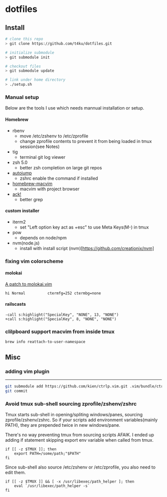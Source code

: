 dotfiles
=======

Install
-------

```bash
# clone this repo
> git clone https://github.com/t4ku/dotfiles.git

# initialize submodule
> git submodule init

# checkout files
> git submodule update

# link under home directory
> ./setup.sh
```

### Manual setup

Below are the tools I use which needs mannual installation or setup.

#### Homebrew

* rbenv
  * move /etc/zshenv to /etc/zprofile
  * change zprofile contents to prevent it from being loaded in tmux session(see Notes)
* tig
  * terminal git log viewer
* zsh 5.0
  * better zsh completion on large git repos
* [autojump](https://github.com/joelthelion/autojump/)
  * zshrc enable the command if installed
* [homebrew-macvim](https://github.com/ryuk/homebrew-macvim)
  * macvim with project browser
* [ack!](http://betterthangrep.com/)
  * better grep

#### custom installer

* iterm2
  * set "Left option key act as +esc" to use Meta Keys(M-) in tmux
* pow
  * depends on node/npm
* nvm(node.js)
  * install with install script (nvm)[https://github.com/creationix/nvm]

### fixing vim colorscheme

#### molokai

[A patch to molokai.vim](https://gist.github.com/3351367)

```
hi Normal          ctermfg=252 ctermbg=none
```

#### railscasts

```
-call s:highlight("SpecialKey", "NONE", 13, "NONE")
+call s:highlight("SpecialKey", 8, "NONE", "NONE")
```

### clilpboard support macvim from inside tmux

```
brew info reattach-to-user-namespace
```

Misc
---------

### adding vim plugin
----

```bash
git submodule add https://github.com/kien/ctrlp.vim.git .vim/bundle/ctrlp.vim
git commit
```

### Avoid tmux sub-shell sourcing zprofile/zshenv/zshrc

Tmux starts sub-shell in opening/spliting windows/panes, sourcing zprofile/zshenv/zshrc.
So if your scripts add environment variables(mainly PATH), they are prepended twice in 
new windows/pane.

There's no way preventing tmux from sourcing scripts AFAIK.
I ended up adding if statement skipping export env variable 
when called from tmux.

```
if [[ -z $TMUX ]]; then
    export PATH=/some/path;"$PATH"
fi
```
Since sub-shell also source /etc/zshenv or /etc/zprofile,
you also need to edit them.

```
if [[ -z $TMUX ]] && [ -x /usr/libexec/path_helper ]; then
	eval `/usr/libexec/path_helper -s`
fi
```
